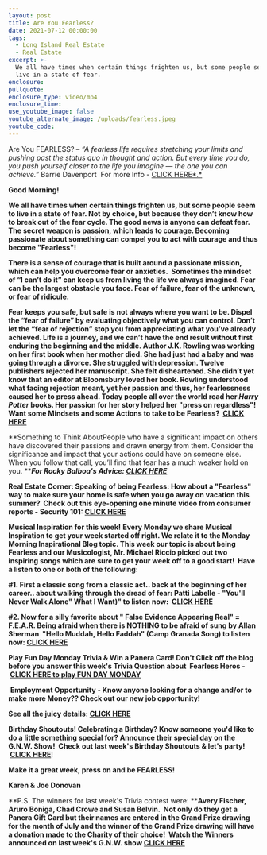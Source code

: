 ```yaml
---
layout: post
title: Are You Fearless?
date: 2021-07-12 00:00:00
tags:
  - Long Island Real Estate
  - Real Estate
excerpt: >-
  We all have times when certain things frighten us, but some people seem to
  live in a state of fear.
enclosure:
pullquote:
enclosure_type: video/mp4
enclosure_time:
use_youtube_image: false
youtube_alternate_image: /uploads/fearless.jpeg
youtube_code:
---
```

Are You FEARLESS? –&nbsp;*“A fearless life requires stretching your limits and pushing past the status quo in thought and action. But every time you do, you push yourself closer to the life you imagine — the one you can achieve.”*&nbsp;Barrie Davenport &nbsp;For more Info -&nbsp;[CLICK HERE*.*](https://liveboldandbloom.com/05/overcoming-fear/how-to-be-fearless-in-everything#:~:text=To%20become%20fearless%2C%20begin%20to%20shake%20up%20your,habits%20and%20keep%20yourself%20slightly%20on%20the%20edge.)

**Good Morning\!&nbsp;**

**We all have times when certain things frighten us, but some people seem to live in a state of fear. Not by choice, but because they don’t know how to break out of the fear cycle. The good news is anyone can defeat fear. The secret weapon is passion, which leads to courage. Becoming passionate about something can compel you to act with courage and thus become "Fearless"\!**

**There is a sense of courage that is built around a passionate mission, which can help you overcome fear or anxieties. &nbsp;Sometimes the mindset of “I can’t do it” can keep us from living the life we always imagined. Fear can be the largest obstacle you face. Fear of failure, fear of the unknown, or fear of ridicule.**

**Fear keeps you safe, but safe is not always where you want to be. Dispel the “fear of failure” by evaluating objectively what you can control. Don’t let the “fear of rejection” stop you from appreciating what you’ve already achieved. Life is a journey, and we can’t have the end result without first enduring the beginning and the middle. Author J.K. Rowling was working on her first book when her mother died. She had just had a baby and was going through a divorce. She struggled with depression. Twelve publishers rejected her manuscript. She felt disheartened. She didn’t yet know that an editor at Bloomsbury loved her book. Rowling understood what facing rejection meant, yet her passion and thus, her fearlessness caused her to press ahead. Today people all over the world read her&nbsp;*Harry Potter*&nbsp;books. Her passion for her story helped her "press on regardless"\!&nbsp; Want some Mindsets and some Actions to take to be Fearless? &nbsp;[CLICK HERE](https://liveboldandbloom.com/05/overcoming-fear/how-to-be-fearless-in-everything#:~:text=To%20become%20fearless%2C%20begin%20to%20shake%20up%20your,habits%20and%20keep%20yourself%20slightly%20on%20the%20edge.)**

**Something to Think AboutPeople who have a significant impact on others have discovered their passions and drawn energy from them. Consider the significance and impact that your actions could have on someone else. When you follow that call, you’ll find that fear has a much weaker hold on you.&nbsp;*****For Rocky Balboa's Advice:&nbsp;[CLICK HERE](https://youtu.be/LxgU_aepGd0?t=156)***

**Real Estate Corner: Speaking of being Fearless: How about a "Fearless" way to make sure your home is safe when you go away on vacation this summer?&nbsp; Check out this eye-opening one minute video from consumer reports - Security 101:&nbsp;[CLICK HERE](https://youtu.be/9jMD5qH-v1U)**

**Musical Inspiration for this week\!**&nbsp;**Every Monday we share Musical Inspiration to get your week started off right. We relate it to the Monday Morning Inspirational Blog topic. This week our topic is about being Fearless and our Musicologist, Mr. Michael Riccio picked out two inspiring songs which are**&nbsp;**sure to get your week off to a good start\!&nbsp; Have a listen to one or both of the following:**

**\#1. First a classic song from a classic act.. back at the beginning of her career.. about walking through the dread of fear: Patti Labelle - "You'll Never Walk Alone" What I Want)" to listen now: &nbsp;[CLICK HERE](https://youtu.be/d60drZk_Azg)**

**\#2. Now for a silly favorite about " False Evidence Appearing Real" = F.E.A.R. Being afraid when there is NOTHING to be afraid of sung by Allan Sherman &nbsp;"Hello Muddah, Hello Faddah" (Camp Granada Song) to listen now:&nbsp;[CLICK HERE](https://youtu.be/4yFTOvO0utY)**

**Play Fun Day Monday Trivia & Win a Panera Card\! Don't Click off the blog before you answer this week's Trivia Question about&nbsp; Fearless Heros -&nbsp;**[**CLICK HERE to play FUN DAY MONDAY**](https://contacts.byreferralonly.com/Form.aspx?Key=5DDFF1A76AE335662187B4AFAD9B0A76)

&nbsp;**Employment Opportunity - Know anyone looking for a change and/or to make more Money?? Check out our new job opportunity\!&nbsp;**

**See all the juicy details:&nbsp;[CLICK HERE](https://contacts.byreferralonly.com/Form.aspx?Key=E69E228828AB95BB507E1A5EC0E7DD84)**

**Birthday Shoutouts\! Celebrating a Birthday? Know someone you'd like to do a little something special for? Announce their special day on the G.N.W. Show\!&nbsp; Check out last week's Birthday Shoutouts & let's party\! &nbsp;**[**CLICK HERE**](https://youtu.be/G7-5dIKqGlY?t=1081)\!

**Make it a great week, press on and be FEARLESS\!**

**Karen & Joe Donovan &nbsp;**

**P.S. The winners for last week's Trivia contest were:&nbsp;****Avery Fischer, Aruro Boniga, Chad Crowe and Susan Belvin.&nbsp; Not only do they get a Panera Gift Card but their names are entered in the Grand Prize drawing for the month of July and the winner of the Grand Prize drawing will have a donation made to the Charity of their choice\! &nbsp;Watch the Winners announced on last week's G.N.W. show&nbsp;[CLICK HERE](https://youtu.be/G7-5dIKqGlY?t=612)**
